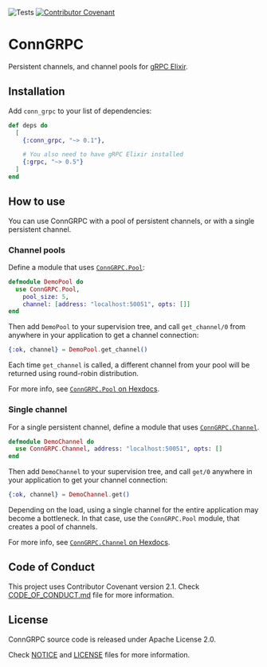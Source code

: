 ![Tests](https://github.com/TheRealReal/conn_grpc/actions/workflows/ci.yml/badge.svg)
[![Contributor Covenant](https://img.shields.io/badge/Contributor%20Covenant-2.1-4baaaa.svg)](CODE_OF_CONDUCT.md)

# ConnGRPC

Persistent channels, and channel pools for [gRPC Elixir](https://github.com/elixir-grpc/grpc).

## Installation

Add `conn_grpc` to your list of dependencies:

```elixir
def deps do
  [
    {:conn_grpc, "~> 0.1"},

    # You also need to have gRPC Elixir installed
    {:grpc, "~> 0.5"}
  ]
end
```

## How to use

You can use ConnGRPC with a pool of persistent channels, or with a single persistent channel.

### Channel pools

Define a module that uses [`ConnGRPC.Pool`](https://hexdocs.pm/conn_grpc/ConnGRPC.Pool.html):

```elixir
defmodule DemoPool do
  use ConnGRPC.Pool,
    pool_size: 5,
    channel: [address: "localhost:50051", opts: []]
end
```

Then add `DemoPool` to your supervision tree, and call `get_channel/0` from anywhere in your application to get a channel connection:

```elixir
{:ok, channel} = DemoPool.get_channel()
```

Each time `get_channel` is called, a different channel from your pool will be returned using round-robin distribution.

For more info, see [`ConnGRPC.Pool` on Hexdocs](https://hexdocs.pm/conn_grpc/ConnGRPC.Pool.html).

### Single channel

For a single persistent channel, define a module that uses [`ConnGRPC.Channel`](https://hexdocs.pm/conn_grpc/ConnGRPC.Channel.html).

```elixir
defmodule DemoChannel do
  use ConnGRPC.Channel, address: "localhost:50051", opts: []
end
```

Then add `DemoChannel` to your supervision tree, and call `get/0` anywhere in your application to get your channel connection:

```elixir
{:ok, channel} = DemoChannel.get()
```

Depending on the load, using a single channel for the entire application may become a bottleneck. In that case, use the `ConnGRPC.Pool` module, that creates a pool of channels.

For more info, see [`ConnGRPC.Channel` on Hexdocs](https://hexdocs.pm/conn_grpc/ConnGRPC.Channel.html).

## Code of Conduct

This project uses Contributor Covenant version 2.1. Check [CODE_OF_CONDUCT.md](/CODE_OF_CONDUCT.md) file for more information.

## License

ConnGRPC source code is released under Apache License 2.0.

Check [NOTICE](/NOTICE) and [LICENSE](/LICENSE) files for more information.
